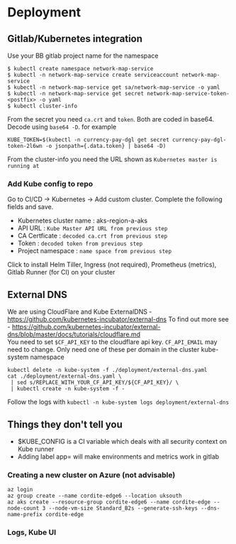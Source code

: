 # Deployment

## Gitlab/Kubernetes integration
Use your BB gitlab project name for the namespace
```
$ kubectl create namespace network-map-service
$ kubectl -n network-map-service create serviceaccount network-map-service
$ kubectl -n network-map-service get sa/network-map-service -o yaml
$ kubectl -n network-map-service get secret network-map-service-token-<postfix> -o yaml
$ kubectl cluster-info
```
From the secret you need `ca.crt` and `token`. Both are coded in base64. Decode using `base64 -D`. for example
```
KUBE_TOKEN=$(kubectl -n currency-pay-dgl get secret currency-pay-dgl-token-2l6wn -o jsonpath={.data.token} | base64 -D)
```
From the cluster-info you need the URL shown as `Kubernetes master is running at`

### Add Kube config to repo
Go to CI/CD -> Kubernetes -> Add custom cluster. Complete the following fields and save.
   + Kubernetes cluster name : aks-region-a-aks
   + API URL : `Kube Master API URL from previous step`
   + CA Certficate : `decoded ca.crt from previous step`
   + Token : `decoded token from previous step`
   + Project namespace : `name space from previous step`  

Click to install Helm Tiller, Ingress (not required), Prometheus (metrics), Gitlab Runner (for CI) on your cluster

## External DNS
We are using CloudFlare and Kube ExternalDNS - https://github.com/kubernetes-incubator/external-dns
To find out more see - https://github.com/kubernetes-incubator/external-dns/blob/master/docs/tutorials/cloudflare.md  
You need to set `$CF_API_KEY` to the cloudflare api key. `CF_API_EMAIL` may need to change.
Only need one of these per domain in the cluster kube-system namespace 
```
kubectl delete -n kube-system -f ./deployment/external-dns.yaml
cat ./deployment/external-dns.yaml \
 | sed s/REPLACE_WITH_YOUR_CF_API_KEY/${CF_API_KEY}/ \
 | kubectl create -n kube-system -f -
```
Follow the logs with `kubectl -n kube-system logs deployment/external-dns`

## Things they don't tell you
  + $KUBE_CONFIG is a CI variable which deals with all security context on Kube runner
  + Adding label app=<environment> will make environments and metrics work in gitlab

### Creating a new cluster on Azure (not advisable)
```
az login
az group create --name cordite-edge6 --location uksouth
az aks create --resource-group cordite-edge6 --name cordite-edge --node-count 3 --node-vm-size Standard_B2s --generate-ssh-keys --dns-name-prefix cordite-edge
```

### Logs, Kube UI
